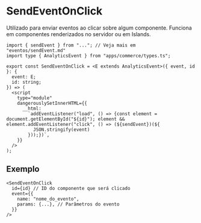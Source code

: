 # SendEventOnClick

Utilizado para enviar eventos ao clicar sobre algum componente. Funciona em componentes renderizados no servidor ou em Islands.

```tsx
import { sendEvent } from "..."; // Veja mais em "eventos/sendEvent.md"
import type { AnalyticsEvent } from "apps/commerce/types.ts";

export const SendEventOnClick = <E extends AnalyticsEvent>({ event, id }: {
  event: E;
  id: string;
}) => (
  <script
    type="module"
    dangerouslySetInnerHTML={{
      __html:
        `addEventListener("load", () => {const element = document.getElementById("${id}"); element && element.addEventListener("click", () => (${sendEvent})(${
          JSON.stringify(event)
        }));})`,
    }}
  />
);
```

## Exemplo

```tsx
<SendEventOnClick
  id={id} // ID do componente que será clicado
  event={{
    name: "nome_do_evento",
    params: {...}, // Parâmetros do evento
  }}
/>
```
